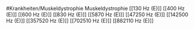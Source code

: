 #Krankheiten/Muskeldystrophie
Muskeldystrophie
[[130 Hz (E)]]
[[400 Hz (E)]]
[[600 Hz (E)]]
[[830 Hz (E)]]
[[5870 Hz (E)]]
[[47250 Hz (E)]]
[[142500 Hz (E)]]
[[357520 Hz (E)]]
[[702510 Hz (E)]]
[[882110 Hz (E)]]